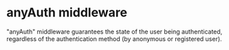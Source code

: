 # anyAuth middleware

"anyAuth" middleware guarantees the state of the user
being authenticated, regardless of the authentication method
(by anonymous or registered user).

